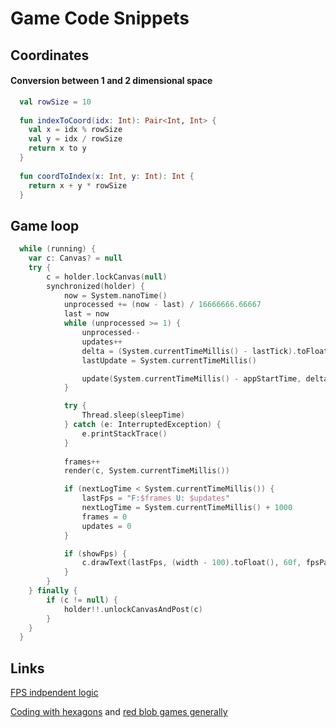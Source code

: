 # Game Code Snippets

## Coordinates

#### Conversion between 1 and 2 dimensional space

```kotlin
  val rowSize = 10
  
  fun indexToCoord(idx: Int): Pair<Int, Int> {
    val x = idx % rowSize
    val y = idx / rowSize
    return x to y
  }
  
  fun coordToIndex(x: Int, y: Int): Int {
    return x + y * rowSize
  }
```

## Game loop

```kotlin
  while (running) {
    var c: Canvas? = null
    try {
        c = holder.lockCanvas(null)
        synchronized(holder) {
            now = System.nanoTime()
            unprocessed += (now - last) / 16666666.66667
            last = now
            while (unprocessed >= 1) {
                unprocessed--
                updates++
                delta = (System.currentTimeMillis() - lastTick).toFloat() / 1000f
                lastUpdate = System.currentTimeMillis()

                update(System.currentTimeMillis() - appStartTime, delta)
            }

            try {
                Thread.sleep(sleepTime)
            } catch (e: InterruptedException) {
                e.printStackTrace()
            }
            
            frames++
            render(c, System.currentTimeMillis())

            if (nextLogTime < System.currentTimeMillis()) {
                lastFps = "F:$frames U: $updates"
                nextLogTime = System.currentTimeMillis() + 1000
                frames = 0
                updates = 0
            }

            if (showFps) {
                c.drawText(lastFps, (width - 100).toFloat(), 60f, fpsPaint)
            }
        }
    } finally {
        if (c != null) {
            holder!!.unlockCanvasAndPost(c)
        }
    }
  }
```

## Links

[FPS indpendent logic](https://gamedev.stackexchange.com/questions/117250/movement-appears-to-be-frame-rate-dependent-despite-use-of-time-deltatime/117256#117256)

[Coding with hexagons](https://www.redblobgames.com/grids/hexagons/) and [red blob games generally](https://www.redblobgames.com/)
